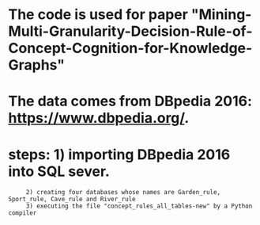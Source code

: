 # The code is used for paper "Mining-Multi-Granularity-Decision-Rule-of-Concept-Cognition-for-Knowledge-Graphs"
# The data comes from DBpedia 2016: https://www.dbpedia.org/.
# steps: 1) importing DBpedia 2016 into SQL sever.
         2) creating four databases whose names are Garden_rule, Sport_rule, Cave_rule and River_rule
         3) executing the file "concept_rules_all_tables-new" by a Python compiler

